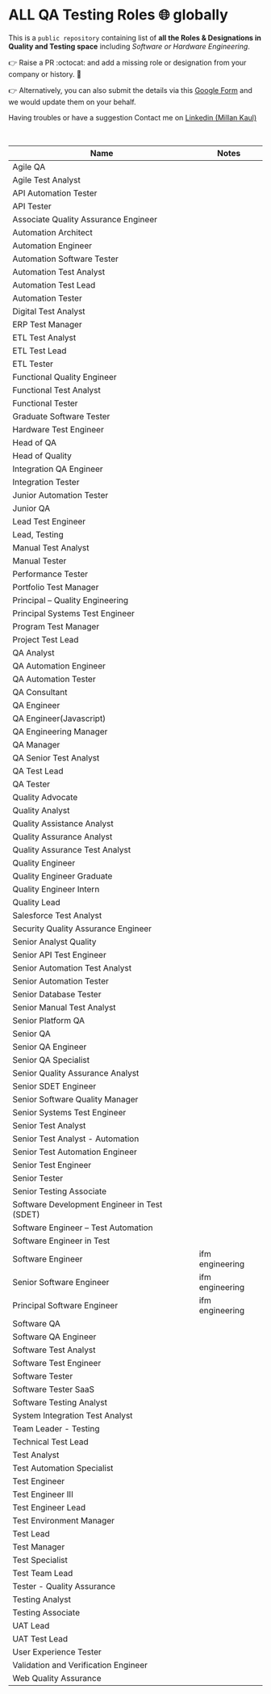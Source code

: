 # ALL QA Testing Roles 🌐 globally

This is a `public repository` containing list of **all the Roles & Designations in Quality and Testing space** including *Software or Hardware Engineering*. 

👉  Raise a PR :octocat: and add a missing role or designation from your company or history. 🙏

👉 Alternatively, you can also submit the details via this [Google Form](https://forms.gle/sqpcmzpF5P4tS1p4A) and we would update them on your behalf.

Having troubles or have a suggestion Contact me on [Linkedin (Millan Kaul)](https://au.linkedin.com/in/millankaul)

<br>

| Name                                        |  Notes      |
|---------------------------------------------|-------------|
|Agile QA                                     ||
|Agile Test Analyst                           ||
|API Automation Tester                        ||
|API Tester                                   ||
|Associate Quality Assurance Engineer         ||
|Automation Architect                         ||
|Automation Engineer                          ||
|Automation Software Tester                   ||
|Automation Test Analyst                      ||
|Automation Test Lead                         ||
|Automation Tester                            ||
|Digital Test Analyst                         ||
|ERP Test Manager                             ||
|ETL Test Analyst                             ||
|ETL Test Lead                                ||
|ETL Tester                                   ||
|Functional Quality Engineer                  ||
|Functional Test Analyst                      ||
|Functional Tester                            ||
|Graduate Software Tester                     ||
|Hardware Test Engineer                       ||
|Head of QA                                   ||
|Head of Quality                              ||
|Integration QA Engineer                      ||
|Integration Tester                           ||
|Junior Automation Tester                     ||
|Junior QA                                    ||
|Lead Test Engineer                           ||
|Lead, Testing                                ||
|Manual Test Analyst                          ||
|Manual Tester                                ||
|Performance Tester                           ||
|Portfolio Test Manager                       ||
|Principal – Quality Engineering              ||
|Principal Systems Test Engineer              ||
|Program Test Manager                         ||
|Project Test Lead                            ||
|QA Analyst                                   ||
|QA Automation Engineer                       ||
|QA Automation Tester                         ||
|QA Consultant                                ||
|QA Engineer                                  ||
|QA Engineer(Javascript)                      ||
|QA Engineering Manager                       ||
|QA Manager                                   ||
|QA Senior Test Analyst                       ||
|QA Test Lead                                 ||
|QA Tester                                    ||
|Quality Advocate                             ||
|Quality Analyst                              ||
|Quality Assistance Analyst                   ||
|Quality Assurance Analyst                    ||
|Quality Assurance Test Analyst               ||
|Quality Engineer                              ||
|Quality Engineer Graduate                    ||
|Quality Engineer Intern                      ||
|Quality Lead                                  || 
|Salesforce Test Analyst                      ||
|Security Quality Assurance Engineer          ||
|Senior Analyst Quality                       ||
|Senior API Test Engineer                     ||
|Senior Automation Test Analyst               ||
|Senior Automation Tester                     ||
|Senior Database Tester                       ||
|Senior Manual Test Analyst                   ||
|Senior Platform QA                           ||
|Senior QA                                    ||
|Senior QA Engineer                           ||
|Senior QA Specialist                         ||
|Senior Quality Assurance Analyst             ||
|Senior SDET Engineer                         ||
|Senior Software Quality Manager              ||
|Senior Systems Test Engineer                 ||
|Senior Test Analyst                          ||
|Senior Test Analyst - Automation             ||
|Senior Test Automation Engineer              ||
|Senior Test Engineer                         ||
|Senior Tester                                ||
|Senior Testing Associate                     ||
|Software Development Engineer in Test (SDET)  ||
|Software Engineer – Test Automation          ||
|Software Engineer in Test                    ||
|Software Engineer                            |ifm engineering|
|Senior Software Engineer                     |ifm engineering|
|Principal Software Engineer                  |ifm engineering|
|Software QA                                  ||
|Software QA Engineer                         ||
|Software Test Analyst                        ||
|Software Test Engineer                       ||
|Software Tester                              ||
|Software Tester SaaS                         ||
|Software Testing Analyst                     ||
|System Integration Test Analyst              ||
|Team Leader - Testing                        ||
|Technical Test Lead                          ||
|Test Analyst                                 ||
|Test Automation Specialist                   ||
|Test Engineer                                ||
|Test Engineer III                            ||
|Test Engineer Lead                           ||
|Test Environment Manager                     ||
|Test Lead                                    ||
|Test Manager                                 ||
|Test Specialist                              ||
|Test Team Lead                               ||
|Tester - Quality Assurance                   ||              
|Testing Analyst                              ||
|Testing Associate                            ||
|UAT Lead                                     ||
|UAT Test Lead                                ||
|User Experience Tester                       ||
|Validation and Verification Engineer         ||
|Web Quality Assurance                        ||